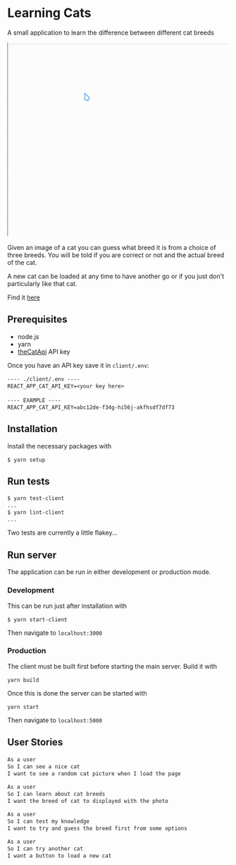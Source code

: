 # Learning Cats

A small application to learn the difference between different cat breeds

![Guess some cats!](./learningcats.gif)

Given an image of a cat you can guess what breed it is from a choice of
three breeds. You will be told if you are correct or not and the
actual breed of the cat.

A new cat can be loaded at any time to have another go or if you just
don't particularly like that cat.

Find it [here](https://learning-cats.herokuapp.com)

## Prerequisites

- node.js
- yarn
- [theCatApi](https://thecatapi.com) API key

Once you have an API key save it in `client/.env`:
```
---- ./client/.env ----
REACT_APP_CAT_API_KEY=<your key here>

---- EXAMPLE ----
REACT_APP_CAT_API_KEY=abc12de-f34g-hi56j-akfhsdf7df73
```

## Installation

Install the necessary packages with
```
$ yarn setup
```

## Run tests

```
$ yarn test-client
...
$ yarn lint-client
...
```

Two tests are currently a little flakey...

## Run server

The application can be run in either development
or production mode.

### Development

This can be run just after installation with
```
$ yarn start-client
```
Then navigate to `localhost:3000`

### Production

The client must be built first before starting the main
server. Build it with
```
yarn build
```
Once this is done the server can be started with
```
yarn start
```
Then navigate to `localhost:5000`

## User Stories

```
As a user
So I can see a nice cat
I want to see a random cat picture when I load the page
```
```
As a user
So I can learn about cat breeds
I want the breed of cat to displayed with the photo
```
```
As a user
So I can test my knowledge
I want to try and guess the breed first from some options
```
```
As a user
So I can try another cat
I want a button to load a new cat
```
